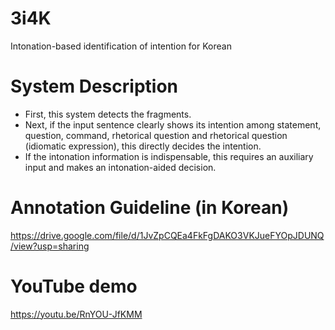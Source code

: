 # 3i4K
Intonation-based identification of intention for Korean

# System Description
* First, this system detects the fragments.
* Next, if the input sentence clearly shows its intention among statement, question, command, rhetorical question and rhetorical question (idiomatic expression), this directly decides the intention.
* If the intonation information is indispensable, this requires an auxiliary input and makes an intonation-aided decision.

# Annotation Guideline (in Korean)
https://drive.google.com/file/d/1JvZpCQEa4FkFgDAKO3VKJueFYOpJDUNQ/view?usp=sharing

# YouTube demo
https://youtu.be/RnYOU-JfKMM
